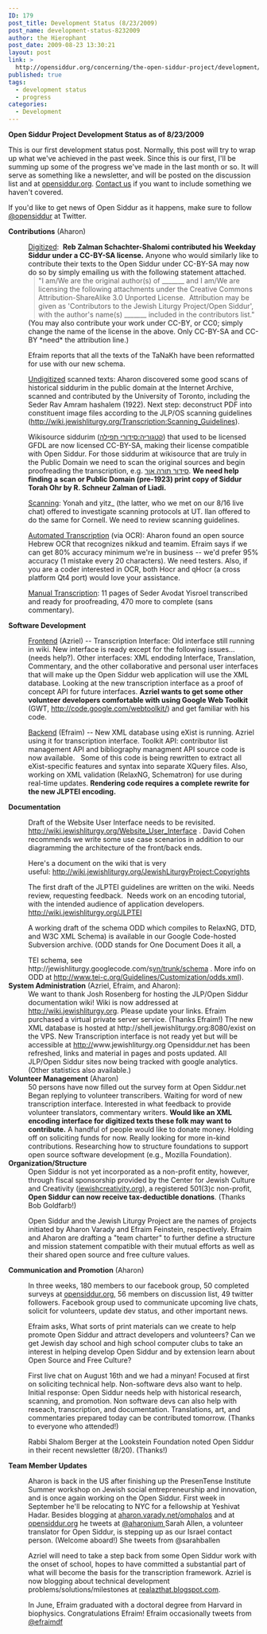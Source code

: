 ```yaml
---
ID: 179
post_title: Development Status (8/23/2009)
post_name: development-status-8232009
author: the Hierophant
post_date: 2009-08-23 13:30:21
layout: post
link: >
  http://opensiddur.org/concerning/the-open-siddur-project/development/development-status-8232009/
published: true
tags:
  - development status
  - progress
categories:
  - Development
---
```

<strong>Open Siddur Project Development Status</strong> <strong>as of 8/23/2009</strong>

<strong> </strong>This is our first development status post. Normally, this post will try to wrap up what we've achieved in the past week. Since this is our first, I'll be summing up some of the progress we've made in the last month or so. It will serve as something like a newsletter, and will be posted on the discussion list and at <a href="../">opensiddur.org</a>. <a href="http://opensiddur.org/contact/" target="_self">Contact us</a> if you want to include something we haven't covered.

If you'd like to get news of Open Siddur as it happens, make sure to follow <a href="http://twitter.com/opensiddur">@opensiddur</a> at Twitter.

<strong>Contributions</strong> (Aharon)
<div style="margin-left: 40px;"><span style="text-decoration: underline;">Digitized</span>:  <strong>Reb Zalman Schachter-Shalomi contributed his Weekday Siddur under a CC-BY-SA license.</strong> Anyone who would similarly like to contribute their texts to the Open Siddur under CC-BY-SA may now do so by simply emailing us with the following statement attached.</div>
<blockquote style="border-left: 1px solid #cccccc; margin: 0pt 0pt 0pt 6.8ex; padding-left: 1ex;">"I am/We are the original author(s) of _______ and I am/We are licensing the following attachments under the <span>Creative</span> <span>Commons</span> Attribution-ShareAlike 3.0 Unported License.  Attribution may be given as 'Contributors to the Jewish Liturgy Project/Open Siddur', with the author's name(s) _______ included in the contributors list."</blockquote>
<div style="margin-left: 40px;">(You may also contribute your work under CC-BY, or CC0; simply change the name of the license in the above. Only CC-BY-SA and CC-BY *need* the attribution line.)

Efraim reports that all the texts of the TaNaKh have been reformatted for use with our new schema.

<span style="text-decoration: underline;">Undigitized</span> scanned texts: Aharon discovered some good scans of historical siddurim in the public domain at the Internet Archive, scanned and contributed by the University of Toronto, including the Seder Rav Amram hashalem (1922). Next step: deconstruct PDF into constituent image files according to the JLP/OS scanning guidelines (http://wiki.jewishliturgy.org/Transcription:Scanning_Guidelines).

Wikisource siddurim (<span><a title="קטגוריה:סידורי תפילה" href="http://he.wikisource.org/wiki/%D7%A7%D7%98%D7%92%D7%95%D7%A8%D7%99%D7%94:%D7%A1%D7%99%D7%93%D7%95%D7%A8%D7%99_%D7%AA%D7%A4%D7%99%D7%9C%D7%94">קטגוריה:סידורי תפילה</a></span>) that used to be licensed GFDL are now licensed CC-BY-SA, making their license compatible with Open Siddur. For those siddurim at wikisource that are truly in the Public Domain we need to scan the original sources and begin proofreading the transcription, e.g. <a title="סידור תורה אור" href="http://he.wikisource.org/wiki/%D7%A1%D7%99%D7%93%D7%95%D7%A8_%D7%AA%D7%95%D7%A8%D7%94_%D7%90%D7%95%D7%A8">סידור תורה אור</a>. <strong>We need help finding a scan or Public Domain (pre-1923) print copy of Siddur Torah Ohr by R. Schneur Zalman of Liadi.</strong>

<span style="text-decoration: underline;">Scanning</span>: Yonah and yitz_ (the latter, who we met on our 8/16 live chat) offered to investigate scanning protocols at UT. Ilan offered to do the same for Cornell. We need to review scanning guidelines.

<span style="text-decoration: underline;">Automated Transcription</span> (via OCR): Aharon found an open source Hebrew OCR that recognizes nikkud and teamim. Efraim says if we can get 80% accuracy minimum we're in business -- we'd prefer 95% accuracy (1 mistake every 20 characters). We need testers. Also, if you are a coder interested in OCR, both Hocr and qHocr (a cross platform Qt4 port) would love your assistance.

<span style="text-decoration: underline;">Manual Transcription</span>: 11 pages of Seder Avodat Yisroel transcribed and ready for proofreading, 470 more to complete (sans commentary).</div>
<strong>
Software Development</strong>
<div style="margin-left: 40px;"><span style="text-decoration: underline;">Frontend</span> (Azriel) -- Transcription Interface: Old interface still running in wiki. New interface is ready except for the following issues... (needs help?). Other interfaces: XML endoding Interface, Translation, Commentary, and the other collaborative and personal user interfaces that will make up the Open Siddur web application will use the XML database. Looking at the new transcription interface as a proof of concept API for future interfaces. <strong>Azriel wants to get some other volunteer developers comfortable with using Google Web Toolkit </strong>(GWT, <a href="http://code.google.com/webtoolkit/">http://code.google.com/webtoolkit/</a>) and get familiar with his code.

<span style="text-decoration: underline;">Backend</span> (Efraim) -- New XML database using eXist is running. Azriel using it for transcription interface.
Toolkit API: contributor list management API and bibliography managment API source code is now available.   Some of this code is being rewritten to extract all eXist-specific features and syntax into separate XQuery files. Also, working on XML validation (RelaxNG, Schematron) for use during real-time updates.  <strong>Rendering code requires a complete rewrite for the new JLPTEI encoding.</strong></div>
<strong>Documentation</strong>
<div style="margin-left: 40px;">Draft of the Website User Interface needs to be revisited. <a href="http://web.archive.org/web/20090918153554/http://wiki.jewishliturgy.org:80/Website_User_Interface">http://wiki.jewishliturgy.org/Website_User_Interface</a> . David Cohen recommends we write some use case scenarios in addition to our diagramming the architecture of the front/back ends.

Here's a document on the wiki that is very useful: <a href="http://opensiddur.org/copyright-policy/">http://wiki.jewishliturgy.org/JewishLiturgyProject:Copyrights</a>

The first draft of the JLPTEI guidelines are written on the wiki. Needs review, requesting feedback.  Needs work on an encoding tutorial, with the intended audience of application developers. <a href="https://github.com/opensiddur/opensiddur/wiki/JLPTEI-101:-00:-Introduction">http://wiki.jewishliturgy.org/JLPTEI</a>

A working draft of the schema ODD which compiles to RelaxNG, DTD, and W3C XML Schema) is available in our Google Code-hosted Subversion archive. (ODD stands for <span dir="ltr">One Document Does it all, a</span>
<div>TEI schema, see http://jewishliturgy.googlecode.com/s<a href="https://github.com/opensiddur/opensiddur/wiki/Intro-to-hacking-the-schema">vn/trunk/schema</a> . More info on ODD at <a href="http://www.tei-c.org/Guidelines/Customization/odds.xml">http://www.tei-c.org/Guidelines/Customization/odds.xml</a>).</div>
</div>
<strong>System Administration</strong> (Azriel, Efraim, and Aharon):
<div style="margin-left: 40px;">We want to thank Josh Rosenberg for hosting the JLP/Open Siddur documentation wiki! Wiki is now addressed at <a href="https://mail.google.com/mail/goog_1251034984015">http://</a><a href="https://github.com/opensiddur/">wiki.jewishliturgy.org</a>. Please update your links.
Efraim purchased a virtual private server service. (Thanks Efraim!)
The new XML database is hosted at http://shell.jewishliturgy.org:8080/exist on the VPS.
New Transcription interface is not ready yet but will be accessible at <a href="https://mail.google.com/mail/goog_1251034984013">http://</a>www.jewishliturgy.org
Opensiddur.net has been refreshed, links and material in pages and posts updated.
All JLP/Open Siddur sites now being tracked with google analytics. (Other statistics also available.)</div>
<strong>Volunteer Management</strong> (Aharon)
<div style="margin-left: 40px;">50 persons have now filled out the survey form at Open Siddur.net
Began replying to volunteer transcribers. Waiting for word of new transcription interface. Interested in what feedback to provide volunteer translators, commentary writers. <strong>
Would like an XML encoding interface for digitized texts these folk may want to contribute.</strong>
A handful of people would like to donate money. Holding off on soliciting funds for now. Really looking for more in-kind contributions. Researching how to structure foundations to support open source software development (e.g., Mozilla Foundation).</div>
<strong>Organization/Structure</strong>
<div style="margin-left: 40px;">Open Siddur is not yet incorporated as a non-profit entity, however, through fiscal sponsorship provided by the Center for Jewish Culture and Creativity (<a href="http://jewishcreativity.org/">jewishcreativity.org</a>), a registered 501(3)c non-profit, <strong>Open Siddur can now receive tax-deductible donations</strong>. (Thanks Bob Goldfarb!)

Open Siddur and the Jewish Liturgy Project are the names of projects initiated by Aharon Varady and Efraim Feinstein, respectively. Efraim and Aharon are drafting a "team charter" to further define a structure and mission statement compatible with their mutual efforts as well as their shared open source and free culture values.</div>
<strong>Communication and Promotion</strong> (Aharon)
<div style="margin-left: 40px;">In three weeks, 180 members to our facebook group, 50 completed surveys at <a href="../">opensiddur.org</a>, 56 members on discussion list, 49 twitter followers. Facebook group used to communicate upcoming live chats, solicit for volunteers, update dev status, and other important news.

Efraim asks, What sorts of print materials can we create to help promote Open Siddur and attract developers and volunteers? Can we get Jewish day school and high school computer clubs to take an interest in helping develop Open Siddur and by extension learn about Open Source and Free Culture?

First live chat on August 16th and we had a minyan! Focused at first on soliciting technical help. Non-software devs also want to help. Initial response: Open Siddur needs help with historical research, scanning, and promotion. Non software devs can also help with reseach, transcription, and documentation. Translations, art, and commentaries prepared today can be contributed tomorrow. (Thanks to everyone who attended!)

Rabbi Shalom Berger at the Lookstein Foundation noted Open Siddur in their recent newsletter (8/20). (Thanks!)</div>
<strong>Team Member Updates</strong>
<div style="margin-left: 40px;">Aharon is back in the US after finishing up the PresenTense Institute Summer workshop on Jewish social entrepreneurship and innovation, and is once again working on the Open Siddur. First week in September he'll be relocating to NYC for a fellowship at Yeshivat Hadar. Besides blogging at <a href="http://aharon.varady.net/omphalos">aharon.varady.net/omphalos</a> and at <a href="../">opensiddur.org</a> he tweets at <a href="http://twitter.com/aharonium">@aharonium
</a>
Sarah Allen, a volunteer translator for Open Siddur, is stepping up as our Israel contact person. (Welcome aboard!) She tweets from @sarahballen

Azriel will need to take a step back from some Open Siddur work with the onset of school, hopes to have committed a substantial part of what will become the basis for the transcription framework. Azriel is now blogging about technical development problems/solutions/milestones at <a href="http://realazthat.blogspot.com/">realazthat.blogspot.com</a>.

In June, Efraim graduated with a doctoral degree from Harvard in biophysics. Congratulations Efraim! Efraim occasionally tweets from <a href="http://twitter.com/efraimdf">@efraimdf</a></div>
<a href="../"></a>